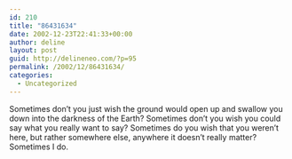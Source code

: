 ```yaml
---
id: 210
title: "86431634"
date: 2002-12-23T22:41:33+00:00
author: deline
layout: post
guid: http://delineneo.com/?p=95
permalink: /2002/12/86431634/
categories:
  - Uncategorized
---
```

Sometimes don&#8217;t you just wish the ground would open up and swallow you down into the darkness of the Earth? Sometimes don&#8217;t you wish you could say what you really want to say? Sometimes do you wish that you weren&#8217;t here, but rather somewhere else, anywhere it doesn&#8217;t really matter? Sometimes I do.